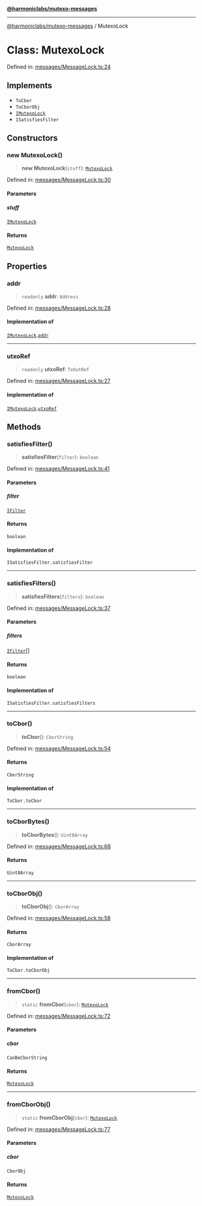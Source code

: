 [**@harmoniclabs/mutexo-messages**](../README.md)

***

[@harmoniclabs/mutexo-messages](../README.md) / MutexoLock

# Class: MutexoLock

Defined in: [messages/MessageLock.ts:24](https://github.com/HarmonicLabs/mutexo-messages/blob/aefac8841dc1fa8aebb577df666016362446522d/src/messages/MessageLock.ts#L24)

## Implements

- `ToCbor`
- `ToCborObj`
- [`IMutexoLock`](../interfaces/IMutexoLock.md)
- `ISatisfiesFilter`

## Constructors

### new MutexoLock()

> **new MutexoLock**(`stuff`): [`MutexoLock`](MutexoLock.md)

Defined in: [messages/MessageLock.ts:30](https://github.com/HarmonicLabs/mutexo-messages/blob/aefac8841dc1fa8aebb577df666016362446522d/src/messages/MessageLock.ts#L30)

#### Parameters

##### stuff

[`IMutexoLock`](../interfaces/IMutexoLock.md)

#### Returns

[`MutexoLock`](MutexoLock.md)

## Properties

### addr

> `readonly` **addr**: `Address`

Defined in: [messages/MessageLock.ts:28](https://github.com/HarmonicLabs/mutexo-messages/blob/aefac8841dc1fa8aebb577df666016362446522d/src/messages/MessageLock.ts#L28)

#### Implementation of

[`IMutexoLock`](../interfaces/IMutexoLock.md).[`addr`](../interfaces/IMutexoLock.md#addr)

***

### utxoRef

> `readonly` **utxoRef**: `TxOutRef`

Defined in: [messages/MessageLock.ts:27](https://github.com/HarmonicLabs/mutexo-messages/blob/aefac8841dc1fa8aebb577df666016362446522d/src/messages/MessageLock.ts#L27)

#### Implementation of

[`IMutexoLock`](../interfaces/IMutexoLock.md).[`utxoRef`](../interfaces/IMutexoLock.md#utxoref)

## Methods

### satisfiesFilter()

> **satisfiesFilter**(`filter`): `boolean`

Defined in: [messages/MessageLock.ts:41](https://github.com/HarmonicLabs/mutexo-messages/blob/aefac8841dc1fa8aebb577df666016362446522d/src/messages/MessageLock.ts#L41)

#### Parameters

##### filter

[`IFilter`](../type-aliases/IFilter.md)

#### Returns

`boolean`

#### Implementation of

`ISatisfiesFilter.satisfiesFilter`

***

### satisfiesFilters()

> **satisfiesFilters**(`filters`): `boolean`

Defined in: [messages/MessageLock.ts:37](https://github.com/HarmonicLabs/mutexo-messages/blob/aefac8841dc1fa8aebb577df666016362446522d/src/messages/MessageLock.ts#L37)

#### Parameters

##### filters

[`IFilter`](../type-aliases/IFilter.md)[]

#### Returns

`boolean`

#### Implementation of

`ISatisfiesFilter.satisfiesFilters`

***

### toCbor()

> **toCbor**(): `CborString`

Defined in: [messages/MessageLock.ts:54](https://github.com/HarmonicLabs/mutexo-messages/blob/aefac8841dc1fa8aebb577df666016362446522d/src/messages/MessageLock.ts#L54)

#### Returns

`CborString`

#### Implementation of

`ToCbor.toCbor`

***

### toCborBytes()

> **toCborBytes**(): `Uint8Array`

Defined in: [messages/MessageLock.ts:68](https://github.com/HarmonicLabs/mutexo-messages/blob/aefac8841dc1fa8aebb577df666016362446522d/src/messages/MessageLock.ts#L68)

#### Returns

`Uint8Array`

***

### toCborObj()

> **toCborObj**(): `CborArray`

Defined in: [messages/MessageLock.ts:58](https://github.com/HarmonicLabs/mutexo-messages/blob/aefac8841dc1fa8aebb577df666016362446522d/src/messages/MessageLock.ts#L58)

#### Returns

`CborArray`

#### Implementation of

`ToCbor.toCborObj`

***

### fromCbor()

> `static` **fromCbor**(`cbor`): [`MutexoLock`](MutexoLock.md)

Defined in: [messages/MessageLock.ts:72](https://github.com/HarmonicLabs/mutexo-messages/blob/aefac8841dc1fa8aebb577df666016362446522d/src/messages/MessageLock.ts#L72)

#### Parameters

##### cbor

`CanBeCborString`

#### Returns

[`MutexoLock`](MutexoLock.md)

***

### fromCborObj()

> `static` **fromCborObj**(`cbor`): [`MutexoLock`](MutexoLock.md)

Defined in: [messages/MessageLock.ts:77](https://github.com/HarmonicLabs/mutexo-messages/blob/aefac8841dc1fa8aebb577df666016362446522d/src/messages/MessageLock.ts#L77)

#### Parameters

##### cbor

`CborObj`

#### Returns

[`MutexoLock`](MutexoLock.md)
